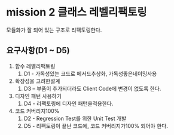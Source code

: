 # mission 2 클래스 레벨리팩토링

모듈화가 잘 되어 있는 구조로 리팩토링한다.

## 요구사항(D1 ~ D5)
1. 함수 레벨리팩토링
	1. D1 - 가독성있는 코드로 메서드추상화, 가독성좋은네이밍사용	
2. 확장성을 고려한설계
	1. D3 – 부품이 추가되더라도 Client Code에 변경이 없도록 한다. 
3. 디자인 패턴 사용하기
	1. D4 - 리팩토링에 디자인 패턴을적용한다.
4. 코드 커버리지100%
	1. D2 - Regression Test를 위한 Unit Test 개발
	1. D5 - 리팩토링이 끝난 코드에, 코드 커버리지가100% 되어야 한다.

